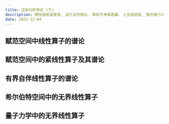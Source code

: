 ```yaml
---
title: 泛函分析导论 (下)
description: 惆怅孤帆连夜发, 送行淡月微云. 尊前不用翠眉颦. 人生如逆旅, 我亦是行人.
date: 2022-12-04
---
```


## 赋范空间中线性算子的谱论

## 赋范空间中的紧线性算子及其谱论

## 有界自伴线性算子的谱论

## 希尔伯特空间中的无界线性算子

## 量子力学中的无界线性算子
